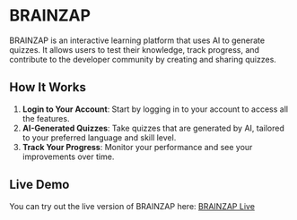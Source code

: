 # BRAINZAP

BRAINZAP is an interactive learning platform that uses AI to generate quizzes. It allows users to test their knowledge, track progress, and contribute to the developer community by creating and sharing quizzes.

## How It Works

1. **Login to Your Account**: Start by logging in to your account to access all the features.
2. **AI-Generated Quizzes**: Take quizzes that are generated by AI, tailored to your preferred language and skill level.
3. **Track Your Progress**: Monitor your performance and see your improvements over time.

## Live Demo

You can try out the live version of BRAINZAP here: [BRAINZAP Live](https://brain-zap-99226.web.app/)

